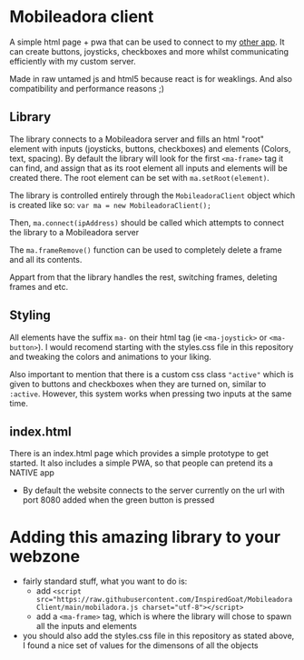 # Mobileadora client
A simple html page + pwa that can be used to connect to my [other app](https://github.com/InspiredGoat/Mobileadora). It can create buttons, joysticks, checkboxes and more whilst communicating efficiently with my custom server. 

Made in raw untamed js and html5 because react is for weaklings. And also compatibility and performance reasons ;)

## Library
The library connects to a Mobileadora server and fills an html "root" element with inputs (joysticks, buttons, checkboxes) and elements (Colors, text, spacing). By default the library will look for the first `<ma-frame>` tag it can find, and assign that as its root element all inputs and elements will be created there. The root element can be set with `ma.setRoot(element)`.

The library is controlled entirely through the `MobileadoraClient` object which is created like so:
`var ma = new MobileadoraClient();`

Then, `ma.connect(ipAddress)` should be called which attempts to connect the library to a Mobileadora server

The `ma.frameRemove()` function can be used to completely delete a frame and all its contents.

Appart from that the library handles the rest, switching frames, deleting frames and etc.

## Styling
All elements have the suffix `ma-` on their html tag (ie `<ma-joystick>` or `<ma-button>`). I would recomend starting with the styles.css file in this repository and tweaking the colors and animations to your liking. 

Also important to mention that there is a custom css class `"active"` which is given to buttons and checkboxes when they are turned on, similar to `:active`. However, this system works when pressing two inputs at the same time.


## index.html
There is an index.html page which provides a simple prototype to get started. It also includes a simple PWA, so that people can pretend its a NATIVE app
- By default the website connects to the server currently on the url with port 8080 added when the green button is pressed

# Adding this amazing library to your webzone
- fairly standard stuff, what you want to do is:
  - add `<script src="https://raw.githubusercontent.com/InspiredGoat/MobileadoraClient/main/mobiladora.js charset="utf-8"></script>`
  - add a `<ma-frame>` tag, which is where the library will chose to spawn all the inputs and elements
- you should also add the styles.css file in this repository as stated above, I found a nice set of values for the dimensons of all the objects
